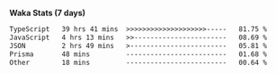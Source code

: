 
<b>Waka Stats (7 days)</b>

<!--START_SECTION:waka-->

```txt
TypeScript   39 hrs 41 mins  >>>>>>>>>>>>>>>>>>>>-----   81.75 %
JavaScript   4 hrs 13 mins   >>-----------------------   08.69 %
JSON         2 hrs 49 mins   >------------------------   05.81 %
Prisma       48 mins         -------------------------   01.68 %
Other        18 mins         -------------------------   00.64 %
```

<!--END_SECTION:waka-->

